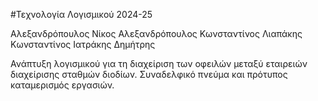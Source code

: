 #Τεχνολογία Λογισμικού 2024-25

Αλεξανδρόπουλος Νίκος
Αλεξανδρόπουλος Κωνσταντίνος
Λιαπάκης Κωνσταντίνος
Ιατράκης Δημήτρης

Ανάπτυξη λογισμικού για τη διαχείριση των οφειλών μεταξύ εταιρειών διαχείρισης σταθμών διοδίων.
Συναδελφικό πνεύμα και πρότυπος καταμερισμός εργασιών.
